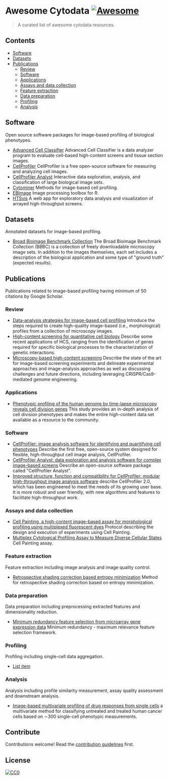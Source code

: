 # Awesome Cytodata [![Awesome](https://awesome.re/badge.svg)](https://awesome.re)

> A curated list of awesome cytodata resources.


## Contents

- [Software](#software)
- [Datasets](#datasets)
- [Publications](#publications)
  - [Review](#review)
  - [Software](#software-1)
  - [Applications](#applications)
  - [Assays and data collection](#assays-and-data-collection)
  - [Feature extraction](#feature-extraction)
  - [Data preparation](#data-preparation)
  - [Profiling](#profiling)
  - [Analysis](#analysis)

## Software

Open source software packages for image-based profiling of biological phenotypes.

- [Advanced Cell Classifier](https://www.cellclassifier.org/) Advanced Cell Classifier is a data analyzer program to evaluate cell-based high-content screens and tissue section images.
- [CellProfiler](http://cellprofiler.org/) CellProfiler is a free open-source software for measuring and analyzing cell images.
- [CellProfiler Analyst](http://cellprofiler.org/cp-analyst/) Interactive data exploration, analysis, and classification of large biological image sets.
- [Cytominer](https://github.com/cytomining/cytominer) Methods for image-based cell profiling.
- [EBImage](https://github.com/aoles/EBImage) Image processing toolbox for R.
- [HTSvis](http://htsvis.dkfz.de/HTSvis/) A web app for exploratory data analysis and visualization of arrayed high-throughput screens.


## Datasets

Annotated datasets for image-based profiling.

- [Broad Bioimage Benchmark Collection](https://data.broadinstitute.org/bbbc/) The Broad Bioimage Benchmark Collection (BBBC) is a collection of freely downloadable microscopy image sets. In addition to the images themselves, each set includes a description of the biological application and some type of "ground truth" (expected results).


## Publications

Publications related to image-based profiling having minimum of 50 citations by Google Scholar.


### Review

- [Data-analysis strategies for image-based cell profiling](https://doi.org/10.1038/nmeth.4397) Introduce the steps required to create high-quality image-based (i.e., morphological) profiles from a collection of microscopy images.
- [High-content screening for quantitative cell biology](https://doi.org/10.1016/j.tcb.2016.03.008) Describe some recent applications of HCS, ranging from the identification of genes required for specific biological processes to the characterization of genetic interactions.
- [Microscopy-based high-content screening](https://doi.org/10.1016/j.cell.2015.11.007) Describe the state of the art for image-based screening experiments and delineate experimental approaches and image-analysis approaches as well as discussing challenges and future directions, including leveraging CRISPR/Cas9-mediated genome engineering.


### Applications

- [Phenotypic profiling of the human genome by time-lapse microscopy reveals cell division genes](https://doi.org/10.1038/nature08869) This study provides an in-depth analysis of cell division phenotypes and makes the entire high-content data set available as a resource to the community.


### Software

- [CellProfiler: image analysis software for identifying and quantifying cell phenotypes](https://doi.org/10.1186/gb-2006-7-10-r100) Describe the first free, open-source system designed for flexible, high-throughput cell image analysis, CellProfiler.
- [CellProfiler Analyst: data exploration and analysis software for complex image-based screens](https://doi.org/10.1186/1471-2105-9-482) Describe an open-source software package called "CellProfiler Analyst".
- [Improved structure, function and compatibility for CellProfiler: modular high-throughput image analysis software](https://doi.org/10.1093/bioinformatics/btr095) describe CellProfiler 2.0, which has been engineered to meet the needs of its growing user base. It is more robust and user friendly, with new algorithms and features to facilitate high-throughput work.


### Assays and data collection

- [Cell Painting, a high-content image-based assay for morphological profiling using multiplexed fluorescent dyes](https://doi.org/10.1038/nprot.2016.105) Protocol describing the design and execution of experiments using Cell Painting.
- [Multiplex Cytological Profiling Assay to Measure Diverse Cellular States](https://doi.org/10.1371/journal.pone.0080999) Cell Painting assay.

### Feature extraction

Feature extraction including image analysis and image quality control.

- [Retrospective shading correction based entropy minimization](https://doi.org/10.1046/j.1365-2818.2000.00669.x) Method for retrospective shading correction based on entropy minimization.


### Data preparation

Data preparation including preprocessing extracted features and dimensionality reduction.

- [Minimum redundancy feature selection from microarray gene expression data](https://doi.org/10.1142/S0219720005001004) Minimum redundancy - maximum relevance feature selection framework.


### Profiling

Profiling including single-cell data aggregation.

- [List item](http://example.com)


### Analysis

Analysis including profile similarity measurement, assay quality assessment and downstream analysis.

- [Image-based multivariate profiling of drug responses from single cells](https://doi.org/10.1038/nmeth1032) a multivariate method for classifying untreated and treated human cancer cells based on ∼300 single-cell phenotypic measurements.


## Contribute

Contributions welcome! Read the [contribution guidelines](contributing.md) first.


## License

[![CC0](http://mirrors.creativecommons.org/presskit/buttons/88x31/svg/cc-zero.svg)](http://creativecommons.org/publicdomain/zero/1.0)
